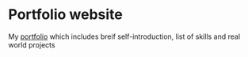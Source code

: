 # Portfolio website

My [portfolio](https://d13djsag49oqjv.cloudfront.net/index.html) which includes breif self-introduction, list of skills and real world projects

<!--
## 앱 요약

포트폴리오 웹사이트입니다. 사이트에 자기소개 글과 제 리액트 개인 프로젝트 3가지의 데모 동영상과 설명서, 링크를 각각 첨부하였습니다. -->
